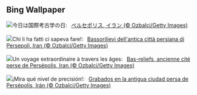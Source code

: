 ## Bing Wallpaper
![](https://www.bing.com/th?id=OHR.PersepolisRelief_JA-JP2088549399_UHD.jpg&w=1000)今日は国際考古学の日:&nbsp;&ensp;[ペルセポリス, イラン (© Ozbalci/Getty Images)](https://www.bing.com/th?id=OHR.PersepolisRelief_JA-JP2088549399_UHD.jpg)
<br><br/>
![](https://www.bing.com/th?id=OHR.PersepolisRelief_IT-IT7224171772_UHD.jpg&w=1000)Chi li ha fatti ci sapeva fare!:&nbsp;&ensp;[Bassorilievi dell'antica città persiana di Persepoli, Iran (© Ozbalci/Getty Images)](https://www.bing.com/th?id=OHR.PersepolisRelief_IT-IT7224171772_UHD.jpg)
<br><br/>
![](https://www.bing.com/th?id=OHR.PersepolisRelief_FR-FR4728558405_UHD.jpg&w=1000)Un voyage extraordinaire à travers les âges:&nbsp;&ensp;[Bas-reliefs, ancienne cité perse de Persépolis, Iran (© Ozbalci/Getty Images)](https://www.bing.com/th?id=OHR.PersepolisRelief_FR-FR4728558405_UHD.jpg)
<br><br/>
![](https://www.bing.com/th?id=OHR.PersepolisRelief_ES-ES3472864500_UHD.jpg&w=1000)¡Mira qué nivel de precisión!:&nbsp;&ensp;[Grabados en la antigua ciudad persa de Persépolis, Irán (© Ozbalci/Getty Images)](https://www.bing.com/th?id=OHR.PersepolisRelief_ES-ES3472864500_UHD.jpg)
<br><br/>
